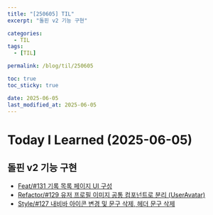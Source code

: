 ```yaml
---
title: "[250605] TIL"
excerpt: "돌핀 v2 기능 구현"

categories:
  - TIL
tags:
  - [TIL]

permalink: /blog/til/250605

toc: true
toc_sticky: true

date: 2025-06-05
last_modified_at: 2025-06-05
---
```


# Today I Learned (2025-06-05)

## 돌핀 v2 기능 구현

- [Feat/#131 기록 목록 페이지 UI 구성](https://github.com/100-hours-a-week/7-team-ddb-fe/pull/133)
- [Refactor/#129 유저 프로필 이미지 공통 컴포넌트로 분리 (UserAvatar)](https://github.com/100-hours-a-week/7-team-ddb-fe/pull/130)
- [Style/#127 내비바 아이콘 변경 및 문구 삭제, 헤더 문구 삭제](https://github.com/100-hours-a-week/7-team-ddb-fe/pull/128)
